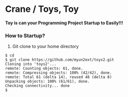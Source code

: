 Crane / Toys, Toy
=====
**Toy is can your Programming Project Startup to Easily!!!**


### How to Startup?

1. Git clone to your home directory

```
$ cd
$ git clone https://github.com/myun2ext/toys2.git
Cloning into 'toys2'...
remote: Counting objects: 61, done.
remote: Compressing objects: 100% (42/42), done.
remote: Total 61 (delta 14), reused 48 (delta 8)
Unpacking objects: 100% (61/61), done.
Checking connectivity... done
$
```
